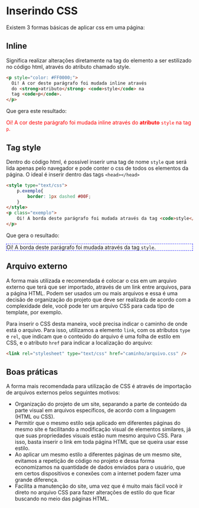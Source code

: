 # Inserindo CSS

Existem 3 formas básicas de aplicar css em uma página:

## Inline

Significa realizar alterações diretamente na tag do elemento a ser estilizado no código html, através do atributo chamado style.
```html
<p style="color: #FF0000;">
  Oi! A cor deste parágrafo foi mudada inline através
  do <strong>atributo</strong> <code>style</code> na
  tag <code>p</code>.
</p>
```
Que gera este resultado:
<p style="color: #FF0000;">
  Oi! A cor deste parágrafo foi mudada inline através
  do <strong>atributo</strong> <code>style</code> na
  tag <code>p</code>.
</p>

## Tag style

Dentro do código html, é possível inserir uma tag de nome `style` que será lida apenas pelo navegador e pode conter o css de todos os elementos da página. O ideal é inserir dentro das tags `<head></head>`
```html
<style type="text/css">
    p.exemplo{
        border: 1px dashed #00F;
    }
</style>
<p class="exemplo">
    Oi! A borda deste parágrafo foi mudada através da tag <code>style</code>.
</p>
```
Que gera o resultado:
<style type="text/css">
    p.exemplo{
        border: 1px dashed #00F;
    }
</style>
<p class="exemplo">
    Oi! A borda deste parágrafo foi mudada através da tag <code>style</code>.

## Arquivo externo

A forma mais utilizada e recomendada é colocar o css em um arquivo externo que terá que ser importado, através de um link entre arquivos, para a página HTML. Podem ser usados um ou mais arquivos e essa é uma decisão de organização do projeto que deve ser realizada de acordo com a complexidade dele, você pode ter um arquivo CSS para cada tipo de template, por exemplo.

Para inserir o CSS desta maneira, você precisa indicar o caminho de onde está o arquivo. Para isso, utilizamos a elemento `link`, com os atributos `type` e `rel`, que indicam que o conteúdo do arquivo é uma folha de estilo em CSS, e o atributo `href` para indicar a localização do arquivo:
```html
<link rel="stylesheet" type="text/css" href="caminho/arquivo.css" />
```

## Boas práticas

A forma mais recomendada para utilização de CSS é através de importação de arquivos externos pelos seguintes motivos:
- Organização do projeto de um site, separando a parte de conteúdo da parte visual em arquivos específicos, de acordo com a linguagem (HTML ou CSS).
- Permitir que o mesmo estilo seja aplicado em diferentes páginas do mesmo site e facilitando a modificação visual de elementos similares, já que suas propriedades visuais estão num mesmo arquivo CSS. Para isso, basta inserir o link em toda página HTML que se queira usar esse estilo.
- Ao aplicar um mesmo estilo a diferentes páginas de um mesmo site, evitamos a repetição de código no projeto e dessa forma economizamos na quantidade de dados enviados para o usuário, que em certos dispositivos e conexões com a internet podem fazer uma grande diferença.
- Facilita a manutenção do site, uma vez que é muito mais fácil você ir direto no arquivo CSS para fazer alterações de estilo do que ficar buscando no meio das páginas HTML.

